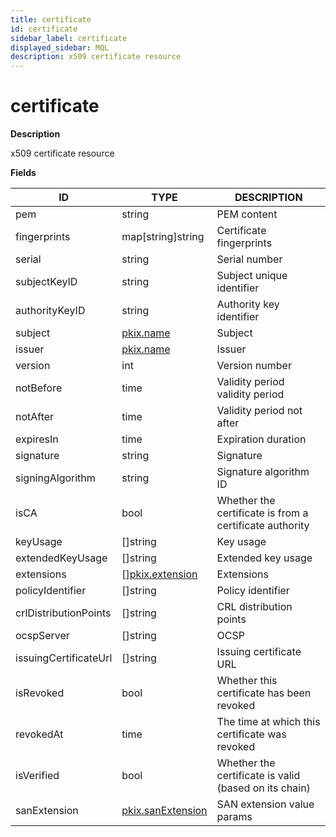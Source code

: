 ```yaml
---
title: certificate
id: certificate
sidebar_label: certificate
displayed_sidebar: MQL
description: x509 certificate resource
---
```


# certificate

**Description**

x509 certificate resource

**Fields**

| ID                    | TYPE                                          | DESCRIPTION                                             |
| --------------------- | --------------------------------------------- | ------------------------------------------------------- |
| pem                   | string                                        | PEM content                                             |
| fingerprints          | map[string]string                             | Certificate fingerprints                                |
| serial                | string                                        | Serial number                                           |
| subjectKeyID          | string                                        | Subject unique identifier                               |
| authorityKeyID        | string                                        | Authority key identifier                                |
| subject               | [pkix.name](pkix.name.md)                     | Subject                                                 |
| issuer                | [pkix.name](pkix.name.md)                     | Issuer                                                  |
| version               | int                                           | Version number                                          |
| notBefore             | time                                          | Validity period validity period                         |
| notAfter              | time                                          | Validity period not after                               |
| expiresIn             | time                                          | Expiration duration                                     |
| signature             | string                                        | Signature                                               |
| signingAlgorithm      | string                                        | Signature algorithm ID                                  |
| isCA                  | bool                                          | Whether the certificate is from a certificate authority |
| keyUsage              | &#91;&#93;string                              | Key usage                                               |
| extendedKeyUsage      | &#91;&#93;string                              | Extended key usage                                      |
| extensions            | &#91;&#93;[pkix.extension](pkix.extension.md) | Extensions                                              |
| policyIdentifier      | &#91;&#93;string                              | Policy identifier                                       |
| crlDistributionPoints | &#91;&#93;string                              | CRL distribution points                                 |
| ocspServer            | &#91;&#93;string                              | OCSP                                                    |
| issuingCertificateUrl | &#91;&#93;string                              | Issuing certificate URL                                 |
| isRevoked             | bool                                          | Whether this certificate has been revoked               |
| revokedAt             | time                                          | The time at which this certificate was revoked          |
| isVerified            | bool                                          | Whether the certificate is valid (based on its chain)   |
| sanExtension          | [pkix.sanExtension](pkix.sanextension.md)     | SAN extension value params                              |
